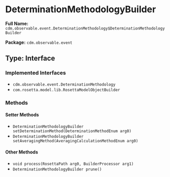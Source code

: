 # DeterminationMethodologyBuilder

**Full Name:** `cdm.observable.event.DeterminationMethodology$DeterminationMethodologyBuilder`

**Package:** `cdm.observable.event`

## Type: Interface

### Implemented Interfaces

- `cdm.observable.event.DeterminationMethodology`
- `com.rosetta.model.lib.RosettaModelObjectBuilder`

### Methods

#### Setter Methods

- `DeterminationMethodologyBuilder setDeterminationMethod(DeterminationMethodEnum arg0)`
- `DeterminationMethodologyBuilder setAveragingMethod(AveragingCalculationMethodEnum arg0)`

#### Other Methods

- `void process(RosettaPath arg0, BuilderProcessor arg1)`
- `DeterminationMethodologyBuilder prune()`

